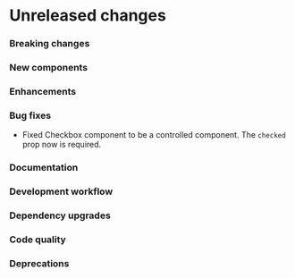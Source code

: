 # Unreleased changes

### Breaking changes

### New components

### Enhancements

### Bug fixes

- Fixed Checkbox component to be a controlled component. The `checked` prop now is required.

### Documentation

### Development workflow

### Dependency upgrades

### Code quality

### Deprecations
